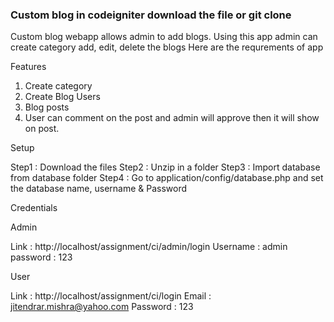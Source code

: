 
### Custom blog in codeigniter download the file or git clone

Custom blog webapp allows admin to add blogs. Using this app admin can create category add, edit, delete the blogs Here are the requrements of app

Features
  1. Create category
  2. Create Blog Users
  3. Blog posts
  4. User can comment on the post and admin will approve then it will show on post.


Setup 

  Step1 : Download the files
  Step2 : Unzip in a folder
  Step3 : Import database from database folder 
  Step4 : Go to application/config/database.php and set the database name, username & Password


Credentials

 Admin 

  Link	 : http://localhost/assignment/ci/admin/login
  Username : admin
  password : 123


 User 

  Link : http://localhost/assignment/ci/login
  Email : jitendrar.mishra@yahoo.com 
  Password : 123


